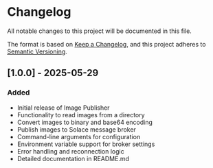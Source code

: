 # Changelog

All notable changes to this project will be documented in this file.

The format is based on [Keep a Changelog](https://keepachangelog.com/en/1.0.0/),
and this project adheres to [Semantic Versioning](https://semver.org/spec/v2.0.0.html).

## [1.0.0] - 2025-05-29

### Added
- Initial release of Image Publisher
- Functionality to read images from a directory
- Convert images to binary and base64 encoding
- Publish images to Solace message broker
- Command-line arguments for configuration
- Environment variable support for broker settings
- Error handling and reconnection logic
- Detailed documentation in README.md